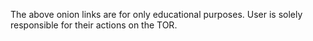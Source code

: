The above onion links are for only educational purposes. User is solely responsible for their actions on the TOR.
